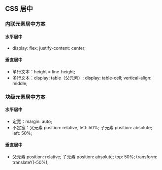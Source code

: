 ## CSS 居中

### 内联元素居中方案

#### 水平居中

- display: flex; justify-content: center;

#### 垂直居中

- 单行文本：height = line-height;
- 多行文本：display: table（父元素）; display: table-cell; vertical-align: middle;

### 块级元素居中方案

#### 水平居中

- 定宽：margin: auto;
- 不定宽：父元素 position: relative, left: 50%; 子元素 position: absolute; left: 50%;

#### 垂直居中

- 父元素 position: relative; 子元素 position: absolute; top: 50%; transform: translateY(-50%);
